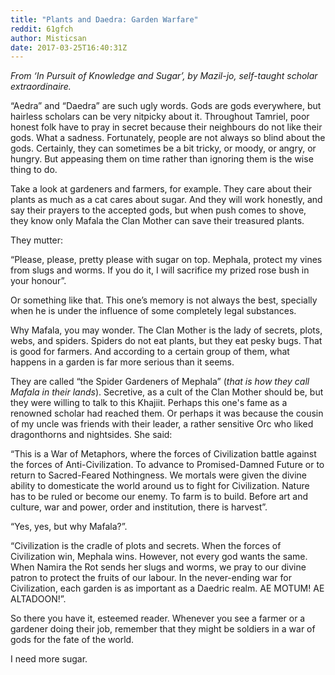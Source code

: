 ```yaml
---
title: "Plants and Daedra: Garden Warfare"
reddit: 61gfch
author: Misticsan
date: 2017-03-25T16:40:31Z
---
```


*From ‘In Pursuit of Knowledge and Sugar’, by Mazil-jo, self-taught scholar extraordinaire.* 

“Aedra” and “Daedra” are such ugly words. Gods are gods everywhere, but hairless scholars can be very nitpicky about it. Throughout Tamriel, poor honest folk have to pray in secret because their neighbours do not like their gods. What a sadness. Fortunately, people are not always so blind about the gods. Certainly, they can sometimes be a bit tricky, or moody, or angry, or hungry. But appeasing them on time rather than ignoring them is the wise thing to do.

Take a look at gardeners and farmers, for example. They care about their plants as much as a cat cares about sugar. And they will work honestly, and say their prayers to the accepted gods, but when push comes to shove, they know only Mafala the Clan Mother can save their treasured plants.

They mutter: 

“Please, please, pretty please with sugar on top. Mephala, protect my vines from slugs and worms. If you do it, I will sacrifice my prized rose bush in your honour”.

Or something like that. This one’s memory is not always the best, specially when he is under the influence of some completely legal substances.

Why Mafala, you may wonder. The Clan Mother is the lady of secrets, plots, webs, and spiders. Spiders do not eat plants, but they eat pesky bugs. That is good for farmers. And according to a certain group of them, what happens in a garden is far more serious than it seems.

They are called “the Spider Gardeners of Mephala” (*that is how they call Mafala in their lands*). Secretive, as a cult of the Clan Mother should be, but they were willing to talk to this Khajiit. Perhaps this one's fame as a renowned scholar had reached them. Or perhaps it was because the cousin of my uncle was friends with their leader, a rather sensitive Orc who liked dragonthorns and nightsides. She said:

“This is a War of Metaphors, where the forces of Civilization battle against the forces of Anti-Civilization. To advance to Promised-Damned Future or to return to Sacred-Feared Nothingness. We mortals were given the divine ability to domesticate the world around us to fight for Civilization. Nature has to be ruled or become our enemy. To farm is to build. Before art and culture, war and power, order and institution, there is harvest”.

“Yes, yes, but why Mafala?”.

 “Civilization is the cradle of plots and secrets. When the forces of Civilization win, Mephala wins. However, not every god wants the same. When Namira the Rot sends her slugs and worms, we pray to our divine patron to protect the fruits of our labour. In the never-ending war for Civilization, each garden is as important as a Daedric realm. AE MOTUM! AE ALTADOON!”.

So there you have it, esteemed reader. Whenever you see a farmer or a gardener doing their job, remember that they might be soldiers in a war of gods for the fate of the world. 

I need more sugar.
